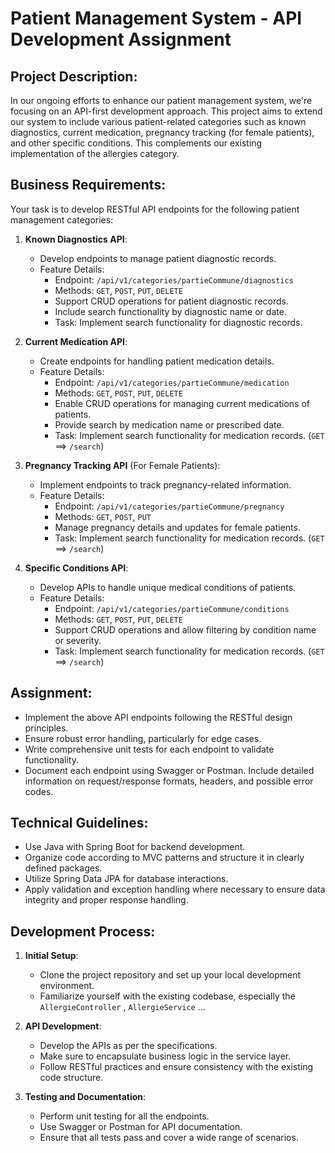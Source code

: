 # Patient Management System - API Development Assignment

## Project Description:

In our ongoing efforts to enhance our patient management system, we're focusing on an API-first development approach. This project aims to extend our system to include various patient-related categories such as known diagnostics, current medication, pregnancy tracking (for female patients), and other specific conditions. This complements our existing implementation of the allergies category.

## Business Requirements:

Your task is to develop RESTful API endpoints for the following patient management categories:

1. **Known Diagnostics API**:
    - Develop endpoints to manage patient diagnostic records.
    - Feature Details:
        - Endpoint: `/api/v1/categories/partieCommune/diagnostics`
        - Methods: `GET`, `POST`, `PUT`, `DELETE`
        - Support CRUD operations for patient diagnostic records.
        - Include search functionality by diagnostic name or date.
        - Task: Implement search functionality for diagnostic records.

2. **Current Medication API**:
    - Create endpoints for handling patient medication details.
    - Feature Details:
        - Endpoint: `/api/v1/categories/partieCommune/medication`
        - Methods: `GET`, `POST`, `PUT`, `DELETE`
        - Enable CRUD operations for managing current medications of patients.
        - Provide search by medication name or prescribed date.
        - Task: Implement search functionality for medication records. (`GET` ==> `/search`)

3. **Pregnancy Tracking API** (For Female Patients):
    - Implement endpoints to track pregnancy-related information.
    - Feature Details:
        - Endpoint: `/api/v1/categories/partieCommune/pregnancy`
        - Methods: `GET`, `POST`, `PUT`
        - Manage pregnancy details and updates for female patients.
      - Task: Implement search functionality for medication records. (`GET` ==> `/search`)

4. **Specific Conditions API**:
    - Develop APIs to handle unique medical conditions of patients.
    - Feature Details:
        - Endpoint: `/api/v1/categories/partieCommune/conditions`
        - Methods: `GET`, `POST`, `PUT`, `DELETE`
        - Support CRUD operations and allow filtering by condition name or severity.
        - Task: Implement search functionality for medication records. (`GET` ==> `/search`)

## Assignment:

- Implement the above API endpoints following the RESTful design principles.
- Ensure robust error handling, particularly for edge cases.
- Write comprehensive unit tests for each endpoint to validate functionality.
- Document each endpoint using Swagger or Postman. Include detailed information on request/response formats, headers, and possible error codes.

## Technical Guidelines:

- Use Java with Spring Boot for backend development.
- Organize code according to MVC patterns and structure it in clearly defined packages.
- Utilize Spring Data JPA for database interactions.
- Apply validation and exception handling where necessary to ensure data integrity and proper response handling.

## Development Process:

1. **Initial Setup**:
     - Clone the project repository and set up your local development environment.
     - Familiarize yourself with the existing codebase, especially the `AllergieController` , `AllergieService` ...

2. **API Development**:
    - Develop the APIs as per the specifications.
    - Make sure to encapsulate business logic in the service layer.
    - Follow RESTful practices and ensure consistency with the existing code structure.

3. **Testing and Documentation**:
    - Perform unit testing for all the endpoints.
    - Use Swagger or Postman for API documentation.
    - Ensure that all tests pass and cover a wide range of scenarios.
